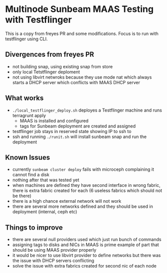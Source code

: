 # Multinode Sunbeam MAAS Testing with Testflinger

This is a copy from freyes PR and some modifications. Focus is to run with testflinger using CLI.

## Divergences from freyes PR

- not building snap, using existing snap from store
- only local Tetstflinger deploment
- not using libvirt netwroks because they use mode nat which always starts a DHCP server which conflicts with MAAS DHCP server

## What works

- `./local_testflinger_deploy.sh` deployes a Testflinger machine and runs terragrunt apply
  - MAAS is installed and configured
  - tags for Sunbeam deployment are created and assigned
- testflinger job stays in reserved state showing IP to ssh to
- ssh and running `./runit.sh` will install sunbeam snap and run the deployment

## Known Issues

- currently `sunbeam cluster deploy` fails with microceph complaining it cannot find a disk
- nothing after that was tested yet
- when machines are defined they have second interface in wrong fabric, there is extra fabric created for each (6 useless fabrics which should not be there)
- there is a high chance external network will not work
- there are several more networks defined and they should be used in deployment (internal, ceph etc)

## Things to improve

- there are several null providers used which just run bunch of commands
- assigning tags to disks and NICs in MAAS is prime example of part that should be using MAAS provider properly
- it would be nicer to use libvirt provider to define networks but there was the issue with DHCP servers conflicting
- solve the issue with extra fabrics created for second nic of each node
